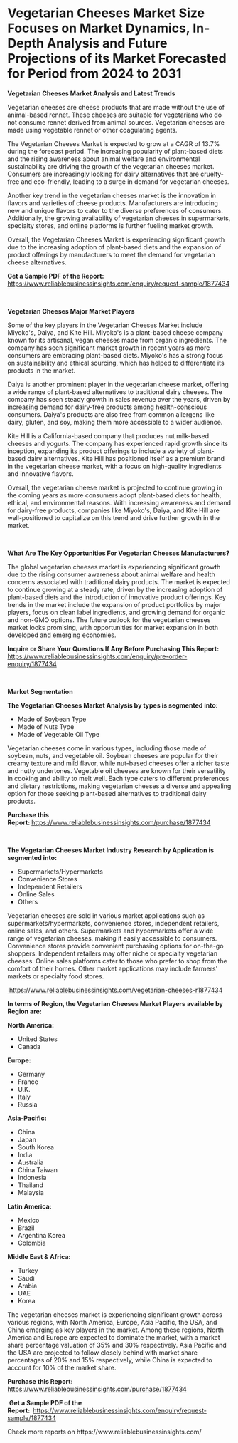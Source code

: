 <p><h1>Vegetarian Cheeses Market Size Focuses on Market Dynamics, In-Depth Analysis and Future Projections of its Market Forecasted for Period from 2024 to 2031</h1></p><p><strong>Vegetarian Cheeses Market Analysis and Latest Trends</strong></p>
<p><p>Vegetarian cheeses are cheese products that are made without the use of animal-based rennet. These cheeses are suitable for vegetarians who do not consume rennet derived from animal sources. Vegetarian cheeses are made using vegetable rennet or other coagulating agents.</p><p>The Vegetarian Cheeses Market is expected to grow at a CAGR of 13.7% during the forecast period. The increasing popularity of plant-based diets and the rising awareness about animal welfare and environmental sustainability are driving the growth of the vegetarian cheeses market. Consumers are increasingly looking for dairy alternatives that are cruelty-free and eco-friendly, leading to a surge in demand for vegetarian cheeses.</p><p>Another key trend in the vegetarian cheeses market is the innovation in flavors and varieties of cheese products. Manufacturers are introducing new and unique flavors to cater to the diverse preferences of consumers. Additionally, the growing availability of vegetarian cheeses in supermarkets, specialty stores, and online platforms is further fueling market growth.</p><p>Overall, the Vegetarian Cheeses Market is experiencing significant growth due to the increasing adoption of plant-based diets and the expansion of product offerings by manufacturers to meet the demand for vegetarian cheese alternatives.</p></p>
<p><strong>Get a Sample PDF of the Report:&nbsp;</strong> <a href="https://www.reliablebusinessinsights.com/enquiry/request-sample/1877434">https://www.reliablebusinessinsights.com/enquiry/request-sample/1877434</a></p>
<p>&nbsp;</p>
<p><strong>Vegetarian Cheeses Major Market Players</strong></p>
<p><p>Some of the key players in the Vegetarian Cheeses Market include Miyoko's, Daiya, and Kite Hill. Miyoko's is a plant-based cheese company known for its artisanal, vegan cheeses made from organic ingredients. The company has seen significant market growth in recent years as more consumers are embracing plant-based diets. Miyoko's has a strong focus on sustainability and ethical sourcing, which has helped to differentiate its products in the market.</p><p>Daiya is another prominent player in the vegetarian cheese market, offering a wide range of plant-based alternatives to traditional dairy cheeses. The company has seen steady growth in sales revenue over the years, driven by increasing demand for dairy-free products among health-conscious consumers. Daiya's products are also free from common allergens like dairy, gluten, and soy, making them more accessible to a wider audience.</p><p>Kite Hill is a California-based company that produces nut milk-based cheeses and yogurts. The company has experienced rapid growth since its inception, expanding its product offerings to include a variety of plant-based dairy alternatives. Kite Hill has positioned itself as a premium brand in the vegetarian cheese market, with a focus on high-quality ingredients and innovative flavors.</p><p>Overall, the vegetarian cheese market is projected to continue growing in the coming years as more consumers adopt plant-based diets for health, ethical, and environmental reasons. With increasing awareness and demand for dairy-free products, companies like Miyoko's, Daiya, and Kite Hill are well-positioned to capitalize on this trend and drive further growth in the market.</p></p>
<p>&nbsp;</p>
<p><strong>What Are The Key Opportunities For Vegetarian Cheeses Manufacturers?</strong></p>
<p><p>The global vegetarian cheeses market is experiencing significant growth due to the rising consumer awareness about animal welfare and health concerns associated with traditional dairy products. The market is expected to continue growing at a steady rate, driven by the increasing adoption of plant-based diets and the introduction of innovative product offerings. Key trends in the market include the expansion of product portfolios by major players, focus on clean label ingredients, and growing demand for organic and non-GMO options. The future outlook for the vegetarian cheeses market looks promising, with opportunities for market expansion in both developed and emerging economies.</p></p>
<p><strong>Inquire or Share Your Questions If Any Before Purchasing This Report:</strong> <a href="https://www.reliablebusinessinsights.com/enquiry/pre-order-enquiry/1877434">https://www.reliablebusinessinsights.com/enquiry/pre-order-enquiry/1877434</a></p>
<p>&nbsp;</p>
<p><strong>Market Segmentation</strong></p>
<p><strong>The Vegetarian Cheeses Market Analysis by types is segmented into:</strong></p>
<p><ul><li>Made of Soybean Type</li><li>Made of Nuts Type</li><li>Made of Vegetable Oil Type</li></ul></p>
<p><p>Vegetarian cheeses come in various types, including those made of soybean, nuts, and vegetable oil. Soybean cheeses are popular for their creamy texture and mild flavor, while nut-based cheeses offer a richer taste and nutty undertones. Vegetable oil cheeses are known for their versatility in cooking and ability to melt well. Each type caters to different preferences and dietary restrictions, making vegetarian cheeses a diverse and appealing option for those seeking plant-based alternatives to traditional dairy products.</p></p>
<p><strong>Purchase this Report:&nbsp;</strong><a href="https://www.reliablebusinessinsights.com/purchase/1877434">https://www.reliablebusinessinsights.com/purchase/1877434</a></p>
<p>&nbsp;</p>
<p><strong>The Vegetarian Cheeses Market Industry Research by Application is segmented into:</strong></p>
<p><ul><li>Supermarkets/Hypermarkets</li><li>Convenience Stores</li><li>Independent Retailers</li><li>Online Sales</li><li>Others</li></ul></p>
<p><p>Vegetarian cheeses are sold in various market applications such as supermarkets/hypermarkets, convenience stores, independent retailers, online sales, and others. Supermarkets and hypermarkets offer a wide range of vegetarian cheeses, making it easily accessible to consumers. Convenience stores provide convenient purchasing options for on-the-go shoppers. Independent retailers may offer niche or specialty vegetarian cheeses. Online sales platforms cater to those who prefer to shop from the comfort of their homes. Other market applications may include farmers' markets or specialty food stores.</p></p>
<p><a href="https://www.reliablebusinessinsights.com/vegetarian-cheeses-r1877434">&nbsp;https://www.reliablebusinessinsights.com/vegetarian-cheeses-r1877434</a></p>
<p><strong>In terms of Region, the Vegetarian Cheeses Market Players available by Region are:</strong></p>
<p>
    <p> <strong> North America: </strong>
        <ul>
            <li>United States</li>
            <li>Canada</li>
        </ul>
        </p> 
    <p> <strong> Europe: </strong>
        <ul>
            <li>Germany</li>
            <li>France</li>
            <li>U.K.</li>
            <li>Italy</li>
            <li>Russia</li>
        </ul>
        </p> 
    <p> <strong> Asia-Pacific: </strong>
        <ul>
            <li>China</li>
            <li>Japan</li>
            <li>South Korea</li>
            <li>India</li>
            <li>Australia</li>
            <li>China Taiwan</li>
            <li>Indonesia</li>
            <li>Thailand</li>
            <li>Malaysia</li>
        </ul>
        </p> 
    <p> <strong> Latin America: </strong>
        <ul>
            <li>Mexico</li>
            <li>Brazil</li>
            <li>Argentina Korea</li>
            <li>Colombia</li>
        </ul>
        </p> 
    <p> <strong> Middle East & Africa: </strong>
        <ul>
            <li>Turkey</li>
            <li>Saudi</li>
            <li>Arabia</li>
            <li>UAE</li>
            <li>Korea</li>
        </ul>
    </p>
    </p>
<p><p>The vegetarian cheeses market is experiencing significant growth across various regions, with North America, Europe, Asia Pacific, the USA, and China emerging as key players in the market. Among these regions, North America and Europe are expected to dominate the market, with a market share percentage valuation of 35% and 30% respectively. Asia Pacific and the USA are projected to follow closely behind with market share percentages of 20% and 15% respectively, while China is expected to account for 10% of the market share.</p></p>
<p><strong>Purchase this Report: </strong><a href="https://www.reliablebusinessinsights.com/purchase/1877434">https://www.reliablebusinessinsights.com/purchase/1877434</a></p>
<p>&nbsp;<strong>Get a Sample PDF of the Report:&nbsp;&nbsp;</strong><a href="https://www.reliablebusinessinsights.com/enquiry/request-sample/1877434">https://www.reliablebusinessinsights.com/enquiry/request-sample/1877434</a></p>
<p><strong></strong></p>
<p>Check more reports on https://www.reliablebusinessinsights.com/</p>